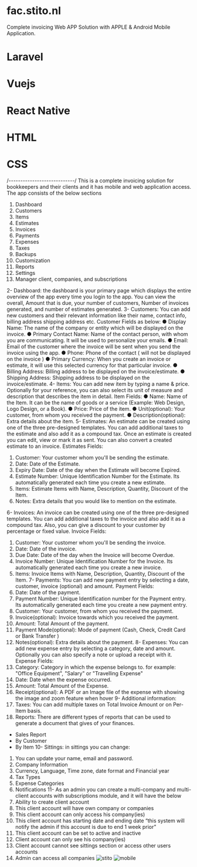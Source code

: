 # fac.stito.nl
Complete invoicing Web APP Solution with APPLE &amp; Android Mobile Application.
# Laravel
# Vuejs
# React Native
# HTML
# CSS
/----------------------------/
This is a complete invoicing solution for bookkeepers and their clients and it has mobile and web application access. The app consists of the below sections
1.	Dashboard
2.	Customers
3.	Items
4.	Estimates
5.	Invoices
6.	Payments
7.	Expenses
8.	Taxes
9.	Backups
10.	Customization
11.	Reports
12.	Settings
13.	Manager client, companies, and subscriptions 

2-	Dashboard: the dashboard is your primary page which displays the entire overview of the app every time you login to the app. You can view the overall, Amount that is due, your number of customers, Number of invoices generated, and number of estimates generated.
3-	Customers: You can add new customers and their relevant information like their name, contact info, billing address shipping address etc. 
Customer Fields as below:
●	Display Name: The name of the company or entity which will be displayed on the invoice.
●	Primary Contact Name: Name of the contact person, with whom you are communicating. It will be used to personalize your emails.
●	Email: Email of the customer where the invoice will be sent when you send the invoice using the app.
●	Phone: Phone of the contact ( will not be displayed on the invoice )
●	Primary Currency: When you create an invoice or estimate, it will use this selected currency for that particular invoice.
●	Billing Address: Billing address to be displayed on the invoice/estimate.
●	Shipping Address: Shipping address to be displayed on the invoice/estimate.
4-	Items: You can add new item by typing a name & price. Optionally for your reference, you can also select its unit of measure and description that describes the item in detail.
Item Fields:
●	Name: Name of the Item. It can be the name of goods or a service (Example: Web Design, Logo Design, or a Book).
●	Price: Price of the item.
●	Unit(optional): Your customer, from whom you received the payment.
●	Description(optional): Extra details about the item.
5-	Estimates: An estimate can be created using one of the three pre-designed templates. You can add additional taxes to the estimate and also add it as a compound tax. Once an estimate is created you can edit, view or mark it as sent. You can also convert a created estimate to an invoice.
Estimates Fields:
1.	Customer: Your customer whom you'll be sending the estimate.
2.	Date: Date of the Estimate.
3.	Expiry Date: Date of the day when the Estimate will become Expired.
4.	Estimate Number: Unique Identification Number for the Estimate. Its automatically generated each time you create a new estimate.
5.	Items: Estimate Items with Name, Description, Quantity, Discount of the Item.
6.	Notes: Extra details that you would like to mention on the estimate.

6-	Invoices: An invoice can be created using one of the three pre-designed templates. You can add additional taxes to the invoice and also add it as a compound tax. Also, you can give a discount to your customer by percentage or fixed value. 
Invoice Fields:
1.	Customer: Your customer whom you'll be sending the invoice.
2.	Date: Date of the invoice.
3.	Due Date: Date of the day when the Invoice will become Overdue.
4.	Invoice Number: Unique Identification Number for the Invoice. Its automatically generated each time you create a new invoice.
5.	Items: Invoice Items with Name, Description, Quantity, Discount of the Item.
7-	Payments: You can add new payment entry by selecting a date, customer, invoice (optional) and amount.
Payment Fields:
1.	Date: Date of the payment.
2.	Payment Number: Unique Identification number for the Payment entry. Its automatically generated each time you create a new payment entry.
3.	Customer: Your customer, from whom you received the payment.
4.	Invoice(optional): Invoice towards which you received the payment.
5.	Amount: Total Amount of the payment.
6.	Payment Mode(optional): Mode of payment (Cash, Check, Credit Card or Bank Transfer )
7.	Notes(optional): Extra details about the payment.
8-	Expenses: You can add new expense entry by selecting a category, date and amount. Optionally you can also specify a note or upload a receipt with it.
Expense Fields:
1.	Category: Category in which the expense belongs to. for example: "Office Equipment", "Salary" or "Travelling Expense"
2.	Date: Date when the expense occurred.
3.	Amount: Total Amount of the Expense.
4.	Receipt(optional): A PDF or an Image file of the expense with showing the image and zoom feature when hover
9-	Additional information:
1.	Taxes: You can add multiple taxes on Total Invoice Amount or on Per-Item basis.
2.	Reports: There are different types of reports that can be used to generate a document that gives of your finances.
-	Sales Report
-	By Customer
-	By Item
10-	Sittings: in sittings you can change:
1.	You can update your name, email and password.
2.	Company Information
3.	Currency, Language, Time zone, date format and Financial year
4.	Tax Types
5.	Expense Categories
6.	Notifications
11-	As an admin you can create a multi-company and multi-client accounts with subscriptions module, and it will have the below 
1.	Ability to create client account 
2.	This client account will have own company or companies
3.	This client account can only access his company(ies)
4.	This client account has starting date and ending date “this system will notify the admin if this account is due to end 1 week prior”
5.	This client account can be set to active and inactive 
6.	Client account can only see his company(ies) 
7.	Client account cannot see sittings section or access other users accounts
8.	Admin can access all companies
![stito](https://user-images.githubusercontent.com/35220325/189675716-c034b220-6a4b-4a97-9c86-d6074787859f.png)
![mobile](https://user-images.githubusercontent.com/35220325/189675909-f57b0adc-d7f5-4499-bbd7-8f39a2df59dc.png)



